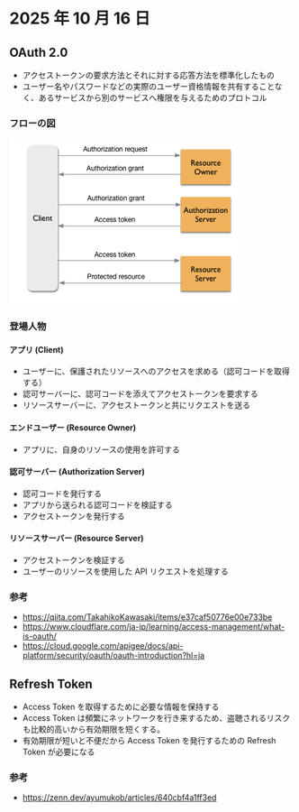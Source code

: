 # 2025 年 10 月 16 日

## OAuth 2.0

- アクセストークンの要求方法とそれに対する応答方法を標準化したもの
- ユーザー名やパスワードなどの実際のユーザー資格情報を共有することなく、あるサービスから別のサービスへ権限を与えるためのプロトコル

### フローの図

![スクリーンショット 2025-10-16 15.59.47（2）](../../image/2025/10/1.png)

### 登場人物

#### アプリ (Client)

- ユーザーに、保護されたリソースへのアクセスを求める（認可コードを取得する）
- 認可サーバーに、認可コードを添えてアクセストークンを要求する
- リソースサーバーに、アクセストークンと共にリクエストを送る

#### エンドユーザー (Resource Owner)

- アプリに、自身のリソースの使用を許可する

#### 認可サーバー (Authorization Server)

- 認可コードを発行する
- アプリから送られる認可コードを検証する
- アクセストークンを発行する

#### リソースサーバー (Resource Server)

- アクセストークンを検証する
- ユーザーのリソースを使用した API リクエストを処理する

### 参考

- https://qiita.com/TakahikoKawasaki/items/e37caf50776e00e733be
- https://www.cloudflare.com/ja-jp/learning/access-management/what-is-oauth/
- https://cloud.google.com/apigee/docs/api-platform/security/oauth/oauth-introduction?hl=ja

## Refresh Token

- Access Token を取得するために必要な情報を保持する
- Access Token は頻繁にネットワークを行き来するため、盗聴されるリスクも比較的高いから有効期限を短くする。
- 有効期限が短いと不便だから Access Token を発行するための Refresh Token が必要になる

### 参考

- https://zenn.dev/ayumukob/articles/640cbf4a1ff3ed
